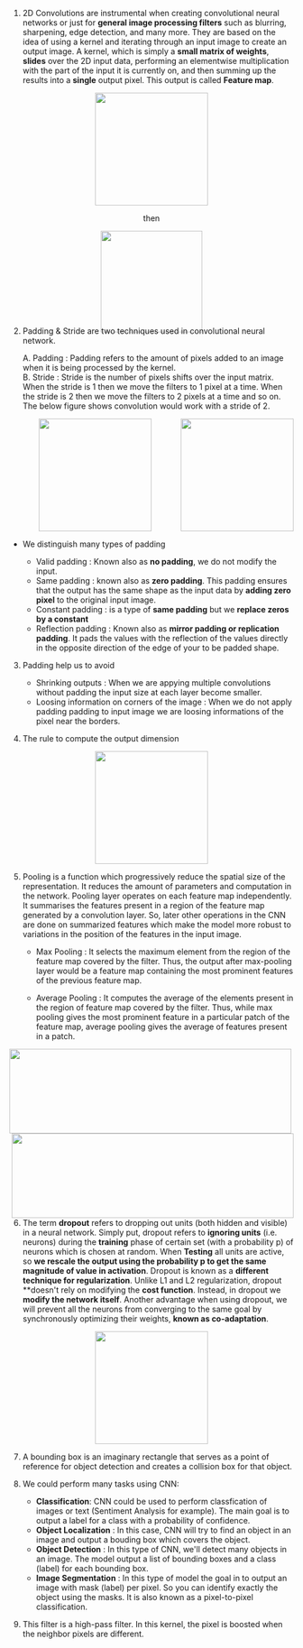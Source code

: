 1. 2D Convolutions are instrumental when creating convolutional neural networks or just for **general image processing filters** such as blurring, sharpening, edge detection, and many more. They are based on the idea of using a kernel and iterating through an input image to create an output image. A kernel, which is simply a **small matrix of weights**, **slides** over the 2D input data, performing an elementwise multiplication with the part of the input it is currently on, and then summing up the results into a **single** output pixel. This output is called **Feature map**.

<div style="height:400px;text-align: center;">
    <img style="height:200px;" src="https://miro.medium.com/max/1000/1*8dx6nxpUh2JqvYWPadTwMQ.gif" />
    <p>then</p>
    <img style="height:180px;" src="https://miro.medium.com/max/1000/1*CYB2dyR3EhFs1xNLK8ewiA.gif" />
</div>

2. Padding & Stride are two techniques used in convolutional neural network.

    A. Padding : Padding refers to the amount of pixels added to an image when it is being processed by the kernel. </br>
    B. Stride  : Stride is the number of pixels shifts over the input matrix. When the stride is 1 then we move the filters to 1 pixel at a time. When the stride is 2 then we move the filters to 2 pixels at a time and so on. The below figure shows convolution would work with a stride of 2.

<div style="height:200px;text-align: center;">
    <img style="float:0.1;height:200px;" src="https://vishalj7.github.io/images/cnn/cnn_padding.gif" />
    <img style="float:right;height:200px;" src="https://csdl-images.computer.org/trans/si/2020/04/figures/ko1ab-2961602.gif" />
</div>

* We distinguish many types of padding
    
    - Valid padding : Known also as **no padding**, we do not modify the input.
    - Same padding  : known also as **zero padding**. This padding ensures that the output has the same shape as the input data by **adding zero pixel** to the original input image.
    - Constant padding : is a type of **same padding** but we **replace zeros by a constant**
    - Reflection padding : Known also as **mirror padding or replication padding**. It pads the values with the reflection of the values directly in the opposite direction of the edge of your to be padded shape.
    
3. Padding help us to avoid 
    * Shrinking outputs : When we are appying multiple convolutions without padding the input size at each layer become smaller.
    * Loosing information on corners of the image : When we do not apply padding padding to input image we are loosing informations of the pixel near the borders. 
    
4. The rule to compute the output dimension 

<div style="height:200px;text-align: center;">
    <img style="height:200px;" src="https://miro.medium.com/max/330/1*V5ZIZg7cGHLASKbnRbKBJQ.png" />
</div>


5. Pooling is a function which progressively reduce the spatial size of the representation. It reduces the amount of parameters and computation in the network. Pooling layer operates on each feature map independently. It summarises the features present in a region of the feature map generated by a convolution layer. So, later other operations in the CNN are done on summarized features which make the model more robust to variations in the position of the features in the input image.
    * Max Pooling : It selects the maximum element from the region of the feature map covered by the filter. Thus, the output after max-pooling layer would be a feature map containing the most prominent features of the previous feature map.

    * Average Pooling : It computes the average of the elements present in the region of feature map covered by the filter. Thus, while max pooling gives the most prominent feature in a particular patch of the feature map, average pooling gives the average of features present in a patch.

<div style="height:150px;">
    <img style="float:left;height:150px;width:500px;" src="https://media.geeksforgeeks.org/wp-content/uploads/20190721025744/Screenshot-2019-07-21-at-2.57.13-AM.png" />
    <img style="float:right;height:150px;width:500px;" src="https://media.geeksforgeeks.org/wp-content/uploads/20190721030705/Screenshot-2019-07-21-at-3.05.56-AM.png" />
</div>

6. The term **dropout** refers to dropping out units (both hidden and visible) in a neural network. Simply put, dropout refers to **ignoring units** (i.e. neurons) during the **training** phase of certain set (with a probability p) of neurons which is chosen at random. When **Testing** all units are active, so **we rescale the output using the probability p to get the same magnitude of value in activation**. Dropout is known as a **different technique for regularization**. Unlike L1 and L2 regularization, dropout **doesn't rely on modifying the **cost function**. Instead, in dropout we **modify the network itself**. Another advantage when using dropout, we will prevent all the neurons from converging to the same goal by synchronously optimizing their weights, **known as co-adaptation**.

<div style="height:200px;text-align: center;">
    <img style="height:200px;" src="http://wantee.github.io/assets/images/posts/Dropout.png" />
</div>

7. A bounding box is an imaginary rectangle that serves as a point of reference for object detection and creates a collision box for that object.
8. We could perform many tasks using CNN:

    - **Classification**: CNN could be used to perform classfication of images or text (Sentiment Analysis for example). The main goal is to output a label for a class with a probability of confidence.
    - **Object Localization** : In this case, CNN will try to find an object in an image and output a bouding box which covers the object.
    - **Object Detection** : In this type of CNN, we'll detect many objects in an image. The model output a list of bounding boxes and a class (label) for each bounding box.
    - **Image Segmentation** : In this type of model the goal in to output an image with mask (label) per pixel. So you can identify exactly the object using the masks. It is also known as a pixel-to-pixel classification.
    
9. This filter is a high-pass filter. In this kernel, the pixel is boosted when the neighbor pixels are different.

